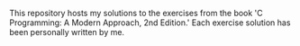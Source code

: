 This repository hosts my solutions to the exercises from the book 'C Programming: A Modern Approach, 2nd Edition.' Each exercise solution has been personally written by me.
